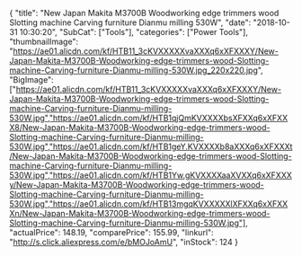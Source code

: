 {
	"title": "New Japan Makita M3700B Woodworking edge trimmers wood Slotting machine Carving furniture Dianmu milling 530W",
	"date": "2018-10-31 10:30:20",
	"SubCat": ["Tools"],
	"categories": ["Power Tools"],
	"thumbnailImage": "https://ae01.alicdn.com/kf/HTB11_3cKVXXXXXvaXXXq6xXFXXXY/New-Japan-Makita-M3700B-Woodworking-edge-trimmers-wood-Slotting-machine-Carving-furniture-Dianmu-milling-530W.jpg_220x220.jpg",
	"BigImage": ["https://ae01.alicdn.com/kf/HTB11_3cKVXXXXXvaXXXq6xXFXXXY/New-Japan-Makita-M3700B-Woodworking-edge-trimmers-wood-Slotting-machine-Carving-furniture-Dianmu-milling-530W.jpg","https://ae01.alicdn.com/kf/HTB1qjQmKVXXXXbsXFXXq6xXFXXX8/New-Japan-Makita-M3700B-Woodworking-edge-trimmers-wood-Slotting-machine-Carving-furniture-Dianmu-milling-530W.jpg","https://ae01.alicdn.com/kf/HTB1geY.KVXXXXb8aXXXq6xXFXXXt/New-Japan-Makita-M3700B-Woodworking-edge-trimmers-wood-Slotting-machine-Carving-furniture-Dianmu-milling-530W.jpg","https://ae01.alicdn.com/kf/HTB1Yw.gKVXXXXaaXVXXq6xXFXXXy/New-Japan-Makita-M3700B-Woodworking-edge-trimmers-wood-Slotting-machine-Carving-furniture-Dianmu-milling-530W.jpg","https://ae01.alicdn.com/kf/HTB13mgqKVXXXXXlXFXXq6xXFXXXn/New-Japan-Makita-M3700B-Woodworking-edge-trimmers-wood-Slotting-machine-Carving-furniture-Dianmu-milling-530W.jpg"],
	"actualPrice": 148.19,
	"comparePrice": 155.99,
	"linkurl": "http://s.click.aliexpress.com/e/bMOJoAmU",
	"inStock": 124
}
